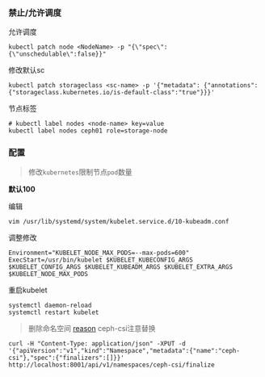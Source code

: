 ### 禁止/允许调度


允许调度

    kubectl patch node <NodeName> -p "{\"spec\":{\"unschedulable\":false}}"
    
修改默认sc

    kubectl patch storageclass <sc-name> -p '{"metadata": {"annotations":{"storageclass.kubernetes.io/is-default-class":"true"}}}'

节点标签

    # kubectl label nodes <node-name> key=value
    kubectl label nodes ceph01 role=storage-node
    
### 配置

> 修改`kubernetes`限制节点`pod`数量

**默认100**

编辑

    vim /usr/lib/systemd/system/kubelet.service.d/10-kubeadm.conf
    
调整修改

    Environment="KUBELET_NODE_MAX_PODS=--max-pods=600"
    ExecStart=/usr/bin/kubelet $KUBELET_KUBECONFIG_ARGS $KUBELET_CONFIG_ARGS $KUBELET_KUBEADM_ARGS $KUBELET_EXTRA_ARGS $KUBELET_NODE_MAX_PODS

重启kubelet

    systemctl daemon-reload
    systemctl restart kubelet

> 删除命名空间
[reason](https://www.yuque.com/imroc/kubernetes-troubleshooting/pnl1nf)
ceph-csi注意替换

    curl -H "Content-Type: application/json" -XPUT -d '{"apiVersion":"v1","kind":"Namespace","metadata":{"name":"ceph-csi"},"spec":{"finalizers":[]}}' http://localhost:8001/api/v1/namespaces/ceph-csi/finalize
    